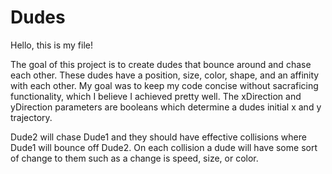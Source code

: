 # Dudes
Hello, this is my file!

The goal of this project is to create dudes that bounce around and chase each other. 
These dudes have a position, size, color, shape, and an affinity with each other. 
My goal was to keep my code concise without sacraficing functionality, which I believe I achieved pretty well. 
The xDirection and yDirection parameters are booleans which determine a dudes initial x and y trajectory.

Dude2 will chase Dude1 and they should have effective collisions where Dude1 will bounce off Dude2.
On each collision a dude will have some sort of change to them such as a change is speed, size, or color. 
